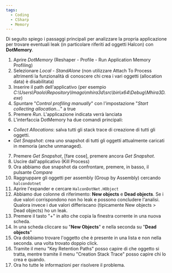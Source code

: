 ```yaml
---
tags:
  - Coding
  - CSharp
  - Memory
---
```

Di seguito spiego i passaggi principali per analizzare la propria applicazione per trovare eventuali leak (in particolare riferiti ad oggetti Halcon) con **DotMemory**.

1. Aprire *DotMemory* (Reshaper - Profile - Run Application Memory Profiling)
2. Selezionare *Local - StandAlone* (non utilizzare Attach To Process altrimenti la funzionalità di conoscere chi crea i vari oggetti (allocation data) è disabilitata)
3. Inserire il path dell'applicativo (per esempio *C:\Users\Paolo\Repository\Imago\mhira3d\src\bin\x64\Debug\Mhira3D.exe*)
4. Spuntare "*Control profiling manually*" con l'impostazione "*Start collecting allocation...*" a true
5. Premere *Run*. L'applicazione indicata verrà lanciata
6. L'interfaccia DotMemory ha due comandi principali:
  - *Collect Allocations*: salva tutti gli stack trace di creazione di tutti gli oggetti.
  - *Get Snapshot*: crea uno snapshot di tutti gli oggetti attualmente caricati in memoria (anche unmanaged).
7. Premere *Get Snapshot*, [fare cose], premere ancora *Get Snapshot*.
8. Uscire dall'applicativo (Kill Process)
9. Ora abbiamo due snapshot da confrontare, premere, in basso, il pulsante *Compare*
10. Raggruppare gli oggetti per assembly (Group by Assembly) cercando `halcondotnet`
11. Aprire l'expander e cercare `HalconDotNet.HObject`
12. Abbiamo due colonne di riferimento: **New objects** e **Dead objects**. Se i due valori corrispondono non ho leak e possono concludere l'analisi. Qualora invece i due valori differiscano (tipicamente New objects > Dead objects) ho un leak.
13. Premere il tasto "+" in alto che copia la finestra corrente in una nuova scheda.
14. In una scheda cliccare su "**New Objects**" e nella seconda su "**Dead objects**"
15. Ora dobbiamo trovare l'oggetto che è presente in una lista e non nella seconda. una volta trovato doppio click.
16. Tramite il menu "Key Retention Paths" posso capire di che oggetto si tratta, mentre tramite il menu "Creation Stack Trace" posso capire chi lo crea e quando.
17. Ora ho tutte le informazioni per risolvere il problema.